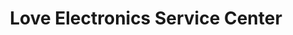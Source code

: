 ---
title: "Love Electronics Service Center"
url: /bacoor/love-electronics-service-center/
shop: Elektronik
---